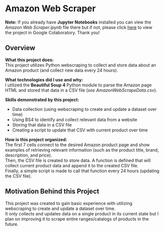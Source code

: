 Amazon Web Scraper
==================

**Note:** If you already have **Jupyter Notebooks** installed you can view the _Amazon Web Scraper.ipynb_ file there but if not, please click [here](https://colab.research.google.com/github/AvinashBisram/PortfolioProjects/blob/main/Amazon%20Web%20Scraper/Amazon%20Web%20Scraper.ipynb) to view the project in Google Colaboratory. Thank you!

Overview
--------

**What this project does:**  
This project utilizes Python webscraping to collect and store data about an Amazon product (and collect new data every 24 hours).

**What technologies did I use and why:**  
I utilized the **Beautiful Soup 4** Python module to parse the Amazon page HTML and stored that data in a CSV file (<em>see AmazonWebScrapeData.csv</em>).

**Skills demonstrated by this project:**  
* Data collection (using webscraping to create and update a dataset over time)
* Using BS4 to identify and collect relevant data from a website
* Storing that data in a CSV file
* Creating a script to update that CSV with current product over time

**How is this project organized:**  
The first 7 cells connect to the desired Amazon product page and show examples of retrieving relevant information (such as the product title, brand, description, and price).  
Then, the CSV file is created to store data. A function is defined that will collect current product data and append it to the created CSV file.  
Finally, a simple script is made to call that function every 24 hours (updating the CSV file).


Motivation Behind this Project
------------------------------
This project was created to gain basic experience with utilizing webscraping to create and update a dataset over time.  
It only collects and updates data on a single product in its current state but I plan on improving it to scrape entire ranges/catalogs of products in the future.